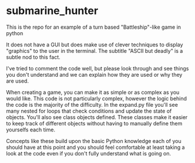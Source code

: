 # submarine_hunter
This is the repo for an example of a turn based "Battleship"-like game in python

It does not have a GUI but does make use of clever techniques to display
"graphics" to the user in the terminal.  The subtitle "ASCII but deadly" is a
subtle nod to this fact.

I've tried to comment the code well, but please look through and see things you
don't understand and we can explain how they are used or why they are used.

When creating a game, you can make it as simple or as complex as you would like.
This code is not particularly complex, however the logic behind the code is the
majority of the difficulty.  In the expand.py file you'll see many nested for
loops that check conditions and update the state of objects.  You'll also see
class objects defined.  These classes make it easier to keep track of different
objects without having to manually define them yourselfs each time.

Concepts like these build upon the basic Python knowledge each of you should
have at this point and you should feel comfortable at least taking a look at the
code even if you don't fully understand what is going on.
